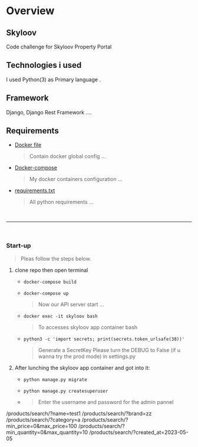 # Overview

## Skyloov
 Code challenge for Skyloov Property Portal

## Technologies i used

I used Python(3) as Primary language .

## Framework

Django, Django Rest Framework ....

## Requirements

- [Docker file](http://192.168.1.146/neo/neo-api/-/blob/dev/Dockerfile)

  > Contain docker global config ...

- [Docker-compose](http://192.168.1.146/neo/neo-api/-/blob/dev/docker-compose.yml)

  > My docker containers configuration ...

- [requirements.txt](http://192.168.1.146/neo/neo-api/-/blob/dev/requirements.txt)

  > All python requirements ...

<br>
<hr>
<br>

### Start-up

> Pleas follow the steps below.

1. clone repo then open terminal

   - `docker-compose build`
   - `docker-compose up`
     > Now our API server start ...
   - `docker exec -it skyloov bash`
     > To accesses skyloov app container bash


   - `python3 -c 'import secrets; print(secrets.token_urlsafe(38))'` 
     > Generate a SecretKey
     > Please turn the DEBUG to False (if u wanna try the prod mode) in settings.py

2. After lunching the skyloov app container and got into it:

   - `python manage.py migrate`
   - `python manage.py createsuperuser`

   - > Enter the username and password for the admin pannel 



/products/search/?name=test1
/products/search/?brand=zz
/products/search/?category=a
/products/search/?min_price=0&max_price=100
/products/search/?min_quantity=0&max_quantity=10
/products/search/?created_at=2023-05-05